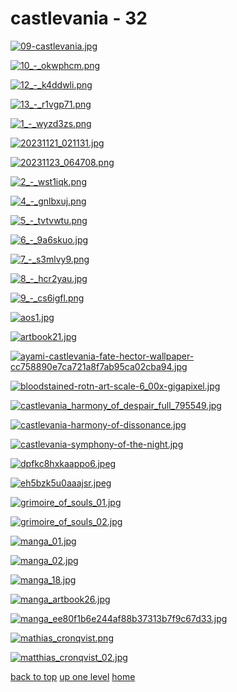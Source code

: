 # castlevania - 32
[![09-castlevania.jpg](/mobile/castlevania/ayami%20kojima/castlevania/09-castlevania.jpg "09-castlevania.jpg")](https://raw.githubusercontent.com/buckmanc/wallpapers/main/mobile/castlevania/ayami%20kojima/castlevania/09-castlevania.jpg)

[![10_-_okwphcm.png](/mobile/castlevania/ayami%20kojima/castlevania/10_-_okwphcm.png "10_-_okwphcm.png")](https://raw.githubusercontent.com/buckmanc/wallpapers/main/mobile/castlevania/ayami%20kojima/castlevania/10_-_okwphcm.png)

[![12_-_k4ddwli.png](/mobile/castlevania/ayami%20kojima/castlevania/12_-_k4ddwli.png "12_-_k4ddwli.png")](https://raw.githubusercontent.com/buckmanc/wallpapers/main/mobile/castlevania/ayami%20kojima/castlevania/12_-_k4ddwli.png)

[![13_-_r1vgp71.png](/mobile/castlevania/ayami%20kojima/castlevania/13_-_r1vgp71.png "13_-_r1vgp71.png")](https://raw.githubusercontent.com/buckmanc/wallpapers/main/mobile/castlevania/ayami%20kojima/castlevania/13_-_r1vgp71.png)

[![1_-_wyzd3zs.png](/mobile/castlevania/ayami%20kojima/castlevania/1_-_wyzd3zs.png "1_-_wyzd3zs.png")](https://raw.githubusercontent.com/buckmanc/wallpapers/main/mobile/castlevania/ayami%20kojima/castlevania/1_-_wyzd3zs.png)

[![20231121_021131.jpg](/mobile/castlevania/ayami%20kojima/castlevania/20231121_021131.jpg "20231121_021131.jpg")](https://raw.githubusercontent.com/buckmanc/wallpapers/main/mobile/castlevania/ayami%20kojima/castlevania/20231121_021131.jpg)

[![20231123_064708.png](/mobile/castlevania/ayami%20kojima/castlevania/20231123_064708.png "20231123_064708.png")](https://raw.githubusercontent.com/buckmanc/wallpapers/main/mobile/castlevania/ayami%20kojima/castlevania/20231123_064708.png)

[![2_-_wst1iqk.png](/mobile/castlevania/ayami%20kojima/castlevania/2_-_wst1iqk.png "2_-_wst1iqk.png")](https://raw.githubusercontent.com/buckmanc/wallpapers/main/mobile/castlevania/ayami%20kojima/castlevania/2_-_wst1iqk.png)

[![4_-_gnlbxuj.png](/mobile/castlevania/ayami%20kojima/castlevania/4_-_gnlbxuj.png "4_-_gnlbxuj.png")](https://raw.githubusercontent.com/buckmanc/wallpapers/main/mobile/castlevania/ayami%20kojima/castlevania/4_-_gnlbxuj.png)

[![5_-_tvtvwtu.png](/mobile/castlevania/ayami%20kojima/castlevania/5_-_tvtvwtu.png "5_-_tvtvwtu.png")](https://raw.githubusercontent.com/buckmanc/wallpapers/main/mobile/castlevania/ayami%20kojima/castlevania/5_-_tvtvwtu.png)

[![6_-_9a6skuo.jpg](/mobile/castlevania/ayami%20kojima/castlevania/6_-_9a6skuo.jpg "6_-_9a6skuo.jpg")](https://raw.githubusercontent.com/buckmanc/wallpapers/main/mobile/castlevania/ayami%20kojima/castlevania/6_-_9a6skuo.jpg)

[![7_-_s3mlvy9.png](/mobile/castlevania/ayami%20kojima/castlevania/7_-_s3mlvy9.png "7_-_s3mlvy9.png")](https://raw.githubusercontent.com/buckmanc/wallpapers/main/mobile/castlevania/ayami%20kojima/castlevania/7_-_s3mlvy9.png)

[![8_-_hcr2yau.jpg](/mobile/castlevania/ayami%20kojima/castlevania/8_-_hcr2yau.jpg "8_-_hcr2yau.jpg")](https://raw.githubusercontent.com/buckmanc/wallpapers/main/mobile/castlevania/ayami%20kojima/castlevania/8_-_hcr2yau.jpg)

[![9_-_cs6igfl.png](/mobile/castlevania/ayami%20kojima/castlevania/9_-_cs6igfl.png "9_-_cs6igfl.png")](https://raw.githubusercontent.com/buckmanc/wallpapers/main/mobile/castlevania/ayami%20kojima/castlevania/9_-_cs6igfl.png)

[![aos1.jpg](/mobile/castlevania/ayami%20kojima/castlevania/aos1.jpg "aos1.jpg")](https://raw.githubusercontent.com/buckmanc/wallpapers/main/mobile/castlevania/ayami%20kojima/castlevania/aos1.jpg)

[![artbook21.jpg](/mobile/castlevania/ayami%20kojima/castlevania/artbook21.jpg "artbook21.jpg")](https://raw.githubusercontent.com/buckmanc/wallpapers/main/mobile/castlevania/ayami%20kojima/castlevania/artbook21.jpg)

[![ayami-castlevania-fate-hector-wallpaper-cc758890e7ca721a8f7ab95ca02cba94.jpg](/mobile/castlevania/ayami%20kojima/castlevania/ayami-castlevania-fate-hector-wallpaper-cc758890e7ca721a8f7ab95ca02cba94.jpg "ayami-castlevania-fate-hector-wallpaper-cc758890e7ca721a8f7ab95ca02cba94.jpg")](https://raw.githubusercontent.com/buckmanc/wallpapers/main/mobile/castlevania/ayami%20kojima/castlevania/ayami-castlevania-fate-hector-wallpaper-cc758890e7ca721a8f7ab95ca02cba94.jpg)

[![bloodstained-rotn-art-scale-6_00x-gigapixel.jpg](/mobile/castlevania/ayami%20kojima/castlevania/bloodstained-rotn-art-scale-6_00x-gigapixel.jpg "bloodstained-rotn-art-scale-6_00x-gigapixel.jpg")](https://raw.githubusercontent.com/buckmanc/wallpapers/main/mobile/castlevania/ayami%20kojima/castlevania/bloodstained-rotn-art-scale-6_00x-gigapixel.jpg)

[![castlevania_harmony_of_despair_full_795549.jpg](/mobile/castlevania/ayami%20kojima/castlevania/castlevania_harmony_of_despair_full_795549.jpg "castlevania_harmony_of_despair_full_795549.jpg")](https://raw.githubusercontent.com/buckmanc/wallpapers/main/mobile/castlevania/ayami%20kojima/castlevania/castlevania_harmony_of_despair_full_795549.jpg)

[![castlevania-harmony-of-dissonance.jpg](/mobile/castlevania/ayami%20kojima/castlevania/castlevania-harmony-of-dissonance.jpg "castlevania-harmony-of-dissonance.jpg")](https://raw.githubusercontent.com/buckmanc/wallpapers/main/mobile/castlevania/ayami%20kojima/castlevania/castlevania-harmony-of-dissonance.jpg)

[![castlevania-symphony-of-the-night.jpg](/mobile/castlevania/ayami%20kojima/castlevania/castlevania-symphony-of-the-night.jpg "castlevania-symphony-of-the-night.jpg")](https://raw.githubusercontent.com/buckmanc/wallpapers/main/mobile/castlevania/ayami%20kojima/castlevania/castlevania-symphony-of-the-night.jpg)

[![dpfkc8hxkaappo6.jpeg](/mobile/castlevania/ayami%20kojima/castlevania/dpfkc8hxkaappo6.jpeg "dpfkc8hxkaappo6.jpeg")](https://raw.githubusercontent.com/buckmanc/wallpapers/main/mobile/castlevania/ayami%20kojima/castlevania/dpfkc8hxkaappo6.jpeg)

[![eh5bzk5u0aaajsr.jpeg](/mobile/castlevania/ayami%20kojima/castlevania/eh5bzk5u0aaajsr.jpeg "eh5bzk5u0aaajsr.jpeg")](https://raw.githubusercontent.com/buckmanc/wallpapers/main/mobile/castlevania/ayami%20kojima/castlevania/eh5bzk5u0aaajsr.jpeg)

[![grimoire_of_souls_01.jpg](/mobile/castlevania/ayami%20kojima/castlevania/grimoire_of_souls_01.jpg "grimoire_of_souls_01.jpg")](https://raw.githubusercontent.com/buckmanc/wallpapers/main/mobile/castlevania/ayami%20kojima/castlevania/grimoire_of_souls_01.jpg)

[![grimoire_of_souls_02.jpg](/mobile/castlevania/ayami%20kojima/castlevania/grimoire_of_souls_02.jpg "grimoire_of_souls_02.jpg")](https://raw.githubusercontent.com/buckmanc/wallpapers/main/mobile/castlevania/ayami%20kojima/castlevania/grimoire_of_souls_02.jpg)

[![manga_01.jpg](/mobile/castlevania/ayami%20kojima/castlevania/manga_01.jpg "manga_01.jpg")](https://raw.githubusercontent.com/buckmanc/wallpapers/main/mobile/castlevania/ayami%20kojima/castlevania/manga_01.jpg)

[![manga_02.jpg](/mobile/castlevania/ayami%20kojima/castlevania/manga_02.jpg "manga_02.jpg")](https://raw.githubusercontent.com/buckmanc/wallpapers/main/mobile/castlevania/ayami%20kojima/castlevania/manga_02.jpg)

[![manga_18.jpg](/mobile/castlevania/ayami%20kojima/castlevania/manga_18.jpg "manga_18.jpg")](https://raw.githubusercontent.com/buckmanc/wallpapers/main/mobile/castlevania/ayami%20kojima/castlevania/manga_18.jpg)

[![manga_artbook26.jpg](/mobile/castlevania/ayami%20kojima/castlevania/manga_artbook26.jpg "manga_artbook26.jpg")](https://raw.githubusercontent.com/buckmanc/wallpapers/main/mobile/castlevania/ayami%20kojima/castlevania/manga_artbook26.jpg)

[![manga_ee80f1b6e244af88b37313b7f9c67d33.jpg](/mobile/castlevania/ayami%20kojima/castlevania/manga_ee80f1b6e244af88b37313b7f9c67d33.jpg "manga_ee80f1b6e244af88b37313b7f9c67d33.jpg")](https://raw.githubusercontent.com/buckmanc/wallpapers/main/mobile/castlevania/ayami%20kojima/castlevania/manga_ee80f1b6e244af88b37313b7f9c67d33.jpg)

[![mathias_cronqvist.png](/mobile/castlevania/ayami%20kojima/castlevania/mathias_cronqvist.png "mathias_cronqvist.png")](https://raw.githubusercontent.com/buckmanc/wallpapers/main/mobile/castlevania/ayami%20kojima/castlevania/mathias_cronqvist.png)

[![matthias_cronqvist_02.jpg](/mobile/castlevania/ayami%20kojima/castlevania/matthias_cronqvist_02.jpg "matthias_cronqvist_02.jpg")](https://raw.githubusercontent.com/buckmanc/wallpapers/main/mobile/castlevania/ayami%20kojima/castlevania/matthias_cronqvist_02.jpg)



[back to top](#)
[up one level](/mobile/castlevania/ayami%20kojima/README.MD)
[home](/)
